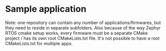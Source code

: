 # Sample application

Note: one repository can contain any number of applications/firmwares, but they
need to reside in separate subfolders. Also because of the way Zephyr RTOS cmake
setup works, every firmware must be a separate CMake project / has its own
root CMakeLists.txt file. It's not possible to have a root CMakeLists.txt for
multiple apps.
